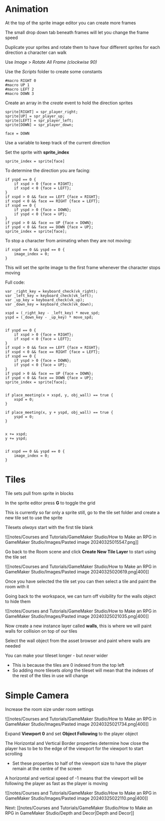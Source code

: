 # Animation

At the top of the sprite image editor you can create more frames

The small drop down tab beneath frames will let you change the frame speed

Duplicate your sprites and rotate them to have four different sprites for each direction a character can walk

Use *Image* > *Rotate All Frame (clockwise 90)*

Use the *Scripts* folder to create some constants

```gml
#macro RIGHT 0
#macro UP 1
#macro LEFT 2
#macro DOWN 3
```

Create an array in the *create* event to hold the direction sprites

```gml
sprite[RIGHT] = spr_player_right;
sprite[UP] = spr_player_up;
sprite[LEFT] = spr_player_left;
sprite[DOWN] = spr_player_down;

face = DOWN
```

Use a variable to keep track of the current direction

Set the sprite with **sprite_index**

```gml
sprite_index = sprite[face]
```

To determine the direction you are facing:

```gml
if yspd == 0 {
	if xspd > 0 {face = RIGHT};
	if xspd < 0 {face = LEFT};
}
if xspd > 0 && face == LEFT {face = RIGHT};
if xspd < 0 && face == RIGHT {face = LEFT};
if xspd == 0 {
	if yspd > 0 {face = DOWN};
	if yspd < 0 {face = UP};
}
if yspd > 0 && face == UP {face = DOWN};
if yspd < 0 && face == DOWN {face = UP};
sprite_index = sprite[face];
```

To stop a character from animating when they are not moving:

```gml
if xspd == 0 && yspd == 0 {
	image_index = 0;
}
```

This will set the sprite image to the first frame whenever the character stops moving

Full code:

```gml
var _right_key = keyboard_check(vk_right);
var _left_key = keyboard_check(vk_left);
var _up_key = keyboard_check(vk_up);
var _down_key = keyboard_check(vk_down);

xspd = (_right_key - _left_key) * move_spd;
yspd = (_down_key - _up_key) * move_spd;


if yspd == 0 {
	if xspd > 0 {face = RIGHT};
	if xspd < 0 {face = LEFT};
}
if xspd > 0 && face == LEFT {face = RIGHT};
if xspd < 0 && face == RIGHT {face = LEFT};
if xspd == 0 {
	if yspd > 0 {face = DOWN};
	if yspd < 0 {face = UP};
}
if yspd > 0 && face == UP {face = DOWN};
if yspd < 0 && face == DOWN {face = UP};
sprite_index = sprite[face];


if place_meeting(x + xspd, y, obj_wall) == true {
	xspd = 0;
}

if place_meeting(x, y + yspd, obj_wall) == true {
	yspd = 0;
}


x += xspd;
y += yspd;


if xspd == 0 && yspd == 0 {
	image_index = 0;
}

```

# Tiles

Tile sets pull from sprite in blocks

In the sprite editor press **G** to toggle the grid

This is currently so far only a sprite still, go to the tile set folder and create a new tile set to use the sprite

Tilesets *always* start with the first tile blank

![[notes/Courses and Tutorials/GameMaker Studio/How to Make an RPG in GameMaker Studio/Images/Pasted image 20240325015547.png]]

Go back to the Room scene and click **Create New Tile Layer** to start using the tile set

![[notes/Courses and Tutorials/GameMaker Studio/How to Make an RPG in GameMaker Studio/Images/Pasted image 20240325020619.png|400]]

Once you have selected the tile set you can then select a tile and paint the room with it

Going back to the workspace, we can turn off visibility for the walls object to hide them

![[notes/Courses and Tutorials/GameMaker Studio/How to Make an RPG in GameMaker Studio/Images/Pasted image 20240325021035.png|400]]

Now create a new instance layer called **walls**, this is where we will paint walls for collision on top of our tiles

Select the wall object from the asset browser and paint where walls are needed

You can make your tileset longer - but *never* wider
- This is because the tiles are 0 indexed from the top left
- So adding more tilesets *along* the tileset will mean that the indexes of the rest of the tiles in use will change

# Simple Camera

Increase the room size under room settings

![[notes/Courses and Tutorials/GameMaker Studio/How to Make an RPG in GameMaker Studio/Images/Pasted image 20240325021734.png|400]]

Expand **Viewport 0** and set **Object Following** to the player object

The Horizontal and Vertical Border properties determine how close the player has to be to the edge of the viewport for the viewport to start scrolling
- Set these properties to half of the viewport size to have the player remain at the centre of the screen

A horizontal and vertical speed of -1 means that the viewport will be following the player as fast as the player is moving

![[notes/Courses and Tutorials/GameMaker Studio/How to Make an RPG in GameMaker Studio/Images/Pasted image 20240325022110.png|400]]

Next: [[notes/Courses and Tutorials/GameMaker Studio/How to Make an RPG in GameMaker Studio/Depth and Decor|Depth and Decor]]